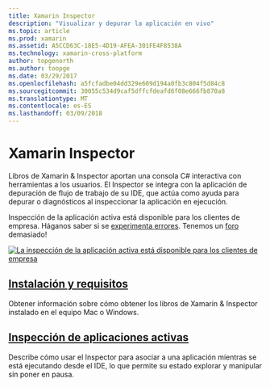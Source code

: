 ```yaml
---
title: Xamarin Inspector
description: "Visualizar y depurar la aplicación en vivo"
ms.topic: article
ms.prod: xamarin
ms.assetid: A5CCD63C-18E5-4D19-AFEA-301FE4F8538A
ms.technology: xamarin-cross-platform
author: topgenorth
ms.author: toopge
ms.date: 03/29/2017
ms.openlocfilehash: a5fcfadbe04dd329e609d194a0fb3c804f5d84c8
ms.sourcegitcommit: 30055c534d9caf5dffcfdeafd6f08e666fb870a8
ms.translationtype: MT
ms.contentlocale: es-ES
ms.lasthandoff: 03/09/2018
---
```

# <a name="xamarin-inspector"></a>Xamarin Inspector


Libros de Xamarin & Inspector aportan una consola C# interactiva con herramientas a los usuarios. El Inspector se integra con la aplicación de depuración de flujo de trabajo de su IDE, que actúa como ayuda para depurar o diagnósticos al inspeccionar la aplicación en ejecución.

Inspección de la aplicación activa está disponible para los clientes de empresa. Háganos saber si se [experimenta errores](~/tools/inspector/install.md#reporting-bugs). Tenemos un [foro](https://forums.xamarin.com/categories/inspector) demasiado!

[![](images/interactive-1.0.0-bike-inspect-3d-small.png "La inspección de la aplicación activa está disponible para los clientes de empresa")](images/interactive-1.0.0-bike-inspect-3d.png#lightbox)

## <a name="installation-and-requirementstoolsinspectorinstallmd"></a>[Instalación y requisitos](~/tools/inspector/install.md)

Obtener información sobre cómo obtener los libros de Xamarin & Inspector instalado en el equipo Mac o Windows.

## <a name="inspecting-live-applicationstoolsinspectorinspectmd"></a>[Inspección de aplicaciones activas](~/tools/inspector/inspect.md)

Describe cómo usar el Inspector para asociar a una aplicación mientras se está ejecutando desde el IDE, lo que permite su estado explorar y manipular sin poner en pausa.


